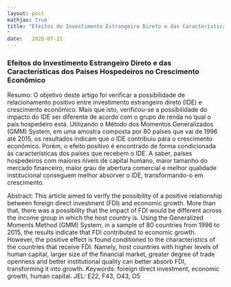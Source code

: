 ```yaml
---
layout: post
mathjax: true
title: "Efeitos do Investimento Estrangeiro Direto e das Características dos Países Hospedeiros no Crescimento Econômico
" 
date:   2020-07-21
---
```

### Efeitos do Investimento Estrangeiro Direto e das Características dos Países Hospedeiros no Crescimento Econômico





Resumo: O objetivo deste artigo foi verificar a possibilidade de relacionamento 
positivo entre investimento estrangeiro direto (IDE) e crescimento econômico. 
Mais que isto, verificou-se a possibilidade do impacto do IDE ser diferente de 
acordo com o grupo de renda no qual o país hospedeiro está. Utilizando o Método 
dos Momentos Generalizados (GMM) System, em uma amostra composta por 80 países 
que vai de 1996 até 2015, os resultados indicam que o IDE contribuiu para o 
crescimento econômico. Porém, o efeito positivo é encontrado de forma 
condicionada às características dos países que recebem o IDE. A saber, países 
hospedeiros com maiores níveis de capital humano, maior tamanho do mercado 
financeiro, maior grau de abertura comercial e melhor qualidade institucional 
conseguem melhor absorver o IDE, transformando-o em crescimento. 
 
Abstract: This article aimed to verify the possibility of a positive relationship 
between foreign direct investment (FDI) and economic growth. More than that, 
there was a possibility that the impact of FDI would be different across the 
income group in which the host country is. Using the Generalized Moments Method 
(GMM) System, in a sample of 80 countries from 1996 to 2015, the results indicate 
that FDI contributed to economic growth. However, the positive effect is found 
conditioned to the characteristics of the countries that receive FDI. Namely, host 
countries with higher levels of human capital, larger size of the financial market, greater degree of trade openness and better institutional quality can better absorb FDI, transforming it into growth.
Keywords: foreign direct investment, economic growth, human capital. 
JEL: E22, F43, O43, O5